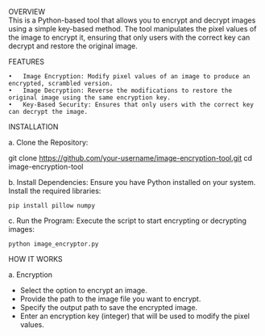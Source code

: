 OVERVIEW   
This is a Python-based tool that allows you to encrypt and decrypt images using a simple key-based method. The tool manipulates the pixel values of the image to encrypt it, ensuring that only users with the correct key can decrypt and restore the original image.

FEATURES 

   	•	Image Encryption: Modify pixel values of an image to produce an encrypted, scrambled version.
	•	Image Decryption: Reverse the modifications to restore the original image using the same encryption key.
	•	Key-Based Security: Ensures that only users with the correct key can decrypt the image.

INSTALLATION 

a. Clone the Repository:

   git clone https://github.com/your-username/image-encryption-tool.git
   cd image-encryption-tool

b. Install Dependencies:
   Ensure you have Python installed on your system. Install the required libraries:

    pip install pillow numpy

c. Run the Program:
   Execute the script to start encrypting or decrypting images:

    python image_encryptor.py

HOW IT WORKS

a.  Encryption

   - Select the option to encrypt an image.
   - Provide the path to the image file you want to encrypt.
   - Specify the output path to save the encrypted image.
   - Enter an encryption key (integer) that will be used to modify the pixel values.




